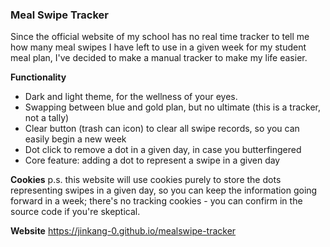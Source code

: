 ### Meal Swipe Tracker

Since the official website of my school has no real time tracker to tell me how many meal swipes I have left to use in a given week for my student meal plan, I've decided to make a manual tracker to make my life easier.


**Functionality**
- Dark and light theme, for the wellness of your eyes.
- Swapping between blue and gold plan, but no ultimate (this is a tracker, not a tally)
- Clear button (trash can icon) to clear all swipe records, so you can easily begin a new week
- Dot click to remove a dot in a given day, in case you butterfingered
- Core feature: adding a dot to represent a swipe in a given day


**Cookies**
p.s. this website will use cookies purely to store the dots representing swipes in a given day, so you can keep the information going forward in a week; there's no tracking cookies - you can confirm in the source code if you're skeptical.


**Website**
https://jinkang-0.github.io/mealswipe-tracker

